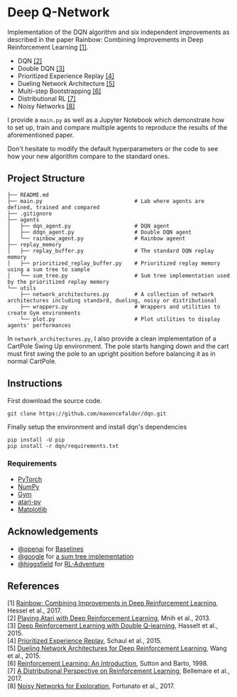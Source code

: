 # Deep Q-Network

Implementation of the DQN algorithm and six independent improvements as described in the paper Rainbow: Combining Improvements in Deep Reinforcement Learning [[1]](#references).

- DQN [[2]](#references)
- Double DQN [[3]](#references)
- Prioritized Experience Replay [[4]](#references)
- Dueling Network Architecture [[5]](#references)
- Multi-step Bootstrapping [[6]](#references)
- Distributional RL [[7]](#references)
- Noisy Networks [[8]](#references)

I provide a `main.py` as well as a Jupyter Notebook which demonstrate how to set up, train and compare multiple agents to reproduce the results of the aforementioned paper.

Don't hesitate to modify the default hyperparameters or the code to see how your new algorithm compare to the standard ones.

## Project Structure


    ├── README.md
    ├── main.py                             # Lab where agents are defined, trained and compared
    ├── .gitignore
    ├── agents
    │   ├── dqn_agent.py                    # DQN agent
    │   ├── ddqn_agent.py                   # Double DQN agent
    │   └── rainbow_agent.py                # Rainbow ageent
    ├── replay_memory
    │   ├── replay_buffer.py                # The standard DQN replay memory
    │   ├── prioritized_replay_buffer.py    # Prioritized replay memory using a sum tree to sample
    │   └── sum_tree.py                     # Sum tree implementation used by the prioritized replay memory
    └── utils
        ├── network_architectures.py        # A collection of network architectures including standard, dueling, noisy or distributional
        ├── wrappers.py                     # Wrappers and utilities to create Gym environments
        └── plot.py                         # Plot utilities to display agents' performances

In `network_architectures.py`, I also provide a clean implementation of a CartPole Swing Up environment. The pole starts hanging down and the cart must first swing the pole to an upright position before balancing it as in normal CartPole.

## Instructions

First download the source code.
```
git clone https://github.com/maxencefaldor/dqn.git
```
Finally setup the environment and install dqn's dependencies
```
pip install -U pip
pip install -r dqn/requirements.txt
```

### Requirements

- [PyTorch](http://pytorch.org/)
- [NumPy](https://numpy.org/)
- [Gym](https://gym.openai.com/)
- [atari-py](https://github.com/openai/atari-py)
- [Matplotlib](https://matplotlib.org/)

## Acknowledgements

- [@openai](https://github.com/openai) for [Baselines](https://github.com/openai/baselines)
- [@google](https://github.com/google) for [a sum tree implementation](https://github.com/google/dopamine/blob/master/dopamine/replay_memory/sum_tree.py)
- [@higgsfield](https://github.com/higgsfield) for [RL-Adventure](https://github.com/higgsfield/RL-Adventure)

## References

[1] [Rainbow: Combining Improvements in Deep Reinforcement Learning](https://arxiv.org/abs/1710.02298), Hessel et al., 2017.  
[2] [Playing Atari with Deep Reinforcement Learning](http://arxiv.org/abs/1312.5602), Mnih et al., 2013.  
[3] [Deep Reinforcement Learning with Double Q-learning](http://arxiv.org/abs/1509.06461), Hasselt et al., 2015.  
[4] [Prioritized Experience Replay](http://arxiv.org/abs/1511.05952), Schaul et al., 2015.  
[5] [Dueling Network Architectures for Deep Reinforcement Learning](http://arxiv.org/abs/1511.06581), Wang et al., 2015.  
[6] [Reinforcement Learning: An Introduction](http://www.incompleteideas.net/sutton/book/ebook/the-book.html), Sutton and Barto, 1998.  
[7] [A Distributional Perspective on Reinforcement Learning](https://arxiv.org/abs/1707.06887), Bellemare et al., 2017.  
[8] [Noisy Networks for Exploration](https://arxiv.org/abs/1706.10295), Fortunato et al., 2017.  

